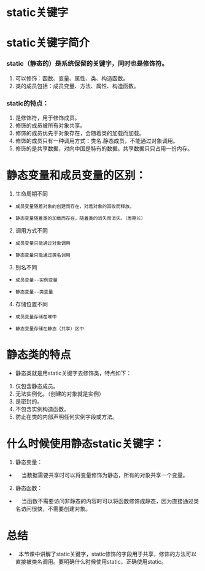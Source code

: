 # static关键字

# static关键字简介
### static（静态的）是系统保留的关键字，同时也是修饰符。
1. 可以修饰：函数、变量、属性、类、构造函数。
2. 类的成员包括：成员变量、方法、属性、构造函数。

### static的特点：
1. 是修饰符，用于修饰成员。
2. 修饰的成员被所有对象共享。
3. 修饰的成员优先于对象存在，会随着类的加载而加载。
4. 修饰的成员只有一种调用方式：类名.静态成员，不能通过对象调用。
5. 修饰的是共享数据，对向中国是特有的数据。共享数据只只占用一份内存。

# 静态变量和成员变量的区别：
1. 生命周期不同
*     成员变量随着对象的创建而存在，对着对象的回收而释放。
*     静态变量随着类的加载而存在，随着类的消失而消失。（周期长）
2. 调用方式不同
*     成员变量只能通过对象调用
*     静态变量只能通过类名调用
3. 别名不同
*     成员变量--实例变量
*     静态变量--类变量
4. 存储位置不同
*     成员变量存储在堆中
*     静态变量存储在静态（共享）区中
# 静态类的特点
* 静态类就是用static关键字去修饰类，特点如下：
1. 仅包含静态成员。
2. 无法实例化。（创建的对象就是实例）
3. 是密封的。
4. 不包含实例构造函数。
5. 防止在类的内部声明任何实例字段或方法。
# 什么时候使用静态static关键字：
1. 静态变量：
*     当数据需要共享时可以将变量修饰为静态，所有的对象共享一个变量。
2. 静态函数：
*     当函数不需要访问非静态的内容时可以将函数修饰成静态，因为直接通过类名访问很快，不需要创建对象。
# 总结
*   本节课中讲解了static关键字，static修饰的字段用于共享，修饰的方法可以直接被类名调用。要明确什么时候使用static，正确使用static。
